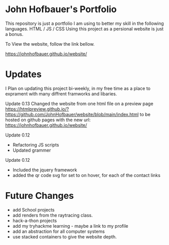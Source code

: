 # John Hofbauer's Portfolio

This repository is just a portfolio I am using to better my skill in the following languages.
HTML / JS / CSS
Using this project as a persional website is just a bonus.

To View the website, follow the link bellow.

https://johnhofbauer.github.io/website/

# Updates

I Plan on updating this project bi-weekly, in my free time as a place to exprament with many diffrent framworks and libaries.

Update 0.13
Changed the website from one html file on a preview page https://htmlpreview.github.io/?https://github.com/JohnHofbauer/website/blob/main/index.html
to be hosted on github pages with the new url: https://johnhofbauer.github.io/website/

Update 0.12

- Refactoring JS scripts
- Updated grammer

Update 0.12

- Included the jquery framework
- added the qr code svg for set to on hover, for each of the contact links

# Future Changes

- add School projects
- add renders from the raytracing class.
- hack-a-thon projects
- add my tryhackme learning - maybe a link to my profile
- add an abstraction for all computer systems
- use stacked containers to give the website depth.
